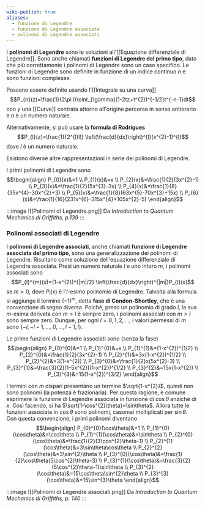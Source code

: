 ```yaml
---
wiki-publish: true
aliases:
  - funzione di Legendre
  - funzione di Legendre associata
  - polinomi di Legendre associati
---
```

I **polinomi di Legendre** sono le soluzioni all'[[Equazione differenziale di Legendre]]. Sono anche chiamati **funzioni di Legendre del primo tipo**, dato che più correttamente i polinomi di Legendre sono un caso specifico. Le funzioni di Legendre sono definite in funzione di un indice continuo $n$ e sono funzioni complesse.

Possono essere definite usando l'[[Integrale su una curva]]
$$P_{n}(z)=\frac{1}{2\pi i}\oint_{\gamma}(1-2tz+t^{2})^{-1/2}t^{-n-1}dt$$
con $\gamma$ una [[Curve]] centrata attorno all'origine percorsa in senso antiorario e $n$ è un numero naturale.

Alternativamente, si può usare la **formula di Rodrigues**
$$P_{l}(z)=\frac{1}{2^{l}l!} \left(\frac{d}{dx}\right)^{l}(x^{2}-1)^{l}$$
dove $l$ è un numero naturale.

Esistono diverse altre rappresentazioni in serie dei polinomi di Legendre.

I primi polinomi di Legendre sono
$$\begin{align}
P_{0}(x)&=1 \\
P_{1}(x)&=x \\
P_{2}(x)&=\frac{1}{2}(3x^{2}-1) \\
P_{3}(x)&=\frac{1}{2}(5x^{3}-3x) \\
P_{4}(x)&=\frac{1}{8}(35x^{4}-30x^{2}+3) \\
P_{5}(x)&=\frac{1}{8}(63x^{5}-70x^{3}+15x) \\
P_{6}(x)&=\frac{1}{16}(231x^{6}-315x^{4}+105x^{2}-5)
\end{align}$$

:::image
![[Polinomi di Legendre.png]]
Da *Introduction to Quantum Mechanics di Griffiths, p.139*
:::
### Polinomi associati di Legendre
I **polinomi di Legendre associati**, anche chiamati **funzione di Legendre associata del primo tipo**, sono una generalizzazione dei polinomi di Legendre. Risultano come soluzione dell'equazione differenziale di Legendre associata. Presi un numero naturale $l$ e uno intero $m$, i polinomi associati sono
$$P_{l}^{m}(x)=(1-x^{2})^{|m|/2} \left(\frac{d}{dx}\right)^{|m|}P_{l}(x)$$
se $m>0$, dove $P_{l}(x)$ è l'$l$-esimo polinomio di Legendre. Talvolta alla formula si aggiunge il termine $(-1)^{m}$, detta **fase di Condon-Shortley**, che è una convenzione di segno diversa. Poiché, preso un polinomio di grado $l$, la sua $m$-esima derivata con $m>l$ è sempre zero, i polinomi associati con $m>l$ sono sempre zero. Dunque, per ogni $l=0,1,2,\ldots$, i valori permessi di $m$ sono $\{-l,-l-1,\ldots,0,\ldots,l-1,l\}$.

Le prime funzioni di Legendre associati sono (senza la fase)
$$\begin{align}
P_{0}^{0}&=1 \\
P_{1}^{0}&=x \\
P_{1}^{1}&=(1-x^{2})^{1/2} \\
P_{2}^{0}&=\frac{1}{2}(3x^{2}-1) \\
P_{2}^{1}&=3x(1-x^{2})^{1/2} \\
P_{2}^{2}&=3(1-x^{2}) \\
P_{3}^{0}&=\frac{1}{2}x(5x^{2}-3) \\
P_{3}^{1}&=\frac{3}{2}(1-5x^{2})(1-x^{2})^{1/2} \\
P_{3}^{2}&=15x(1-x^{2}) \\
P_{3}^{3}&=15(1-x^{2})^{3/2}
\end{align}$$

I termini con $m$ dispari presentano un termine $\sqrt{1-x^{2}}$, quindi non sono polinomi (la potenza è frazionaria). Per questa ragione, è comune esprimere la funzione di Legendre associata in funzione di $\cos\theta$ anziché di $x$. Così facendo, si ha $\sqrt{1-\cos^{2}\theta}=\sin\theta$. Allora tutte le funzioni associate in $\cos\theta$ sono polinomi, casomai moltiplicati per $\sin\theta$. Con questa convenzione, i primi polinomi diventano
$$\begin{align}
P_{0}^{0}(\cos\theta)&=1 \\
P_{1}^{0}(\cos\theta)&=\cos\theta \\
P_{1}^{1}(\cos\theta)&=\sin\theta \\
P_{2}^{0}(\cos\theta)&=\frac{1}{2}(3\cos^{2}\theta-1) \\
P_{2}^{1}(\cos\theta)&=3\sin\theta\cos\theta \\
P_{2}^{2}(\cos\theta)&=3\sin^{2}\theta \\
P_{3}^{0}(\cos\theta)&=\frac{1}{2}\cos\theta(5\cos^{2}\theta-3) \\
P_{3}^{1}(\cos\theta)&=\frac{3}{2}(5\cos^{2}\theta-1)\sin\theta \\
P_{3}^{2}(\cos\theta)&=15\cos\theta\sin^{2}\theta \\
P_{3}^{3}(\cos\theta)&=15\sin^{3}\theta
\end{align}$$

:::image
![[Polinomi di Legendre associati.png]]
Da *Introduction to Quantum Mechanics di Griffiths, p. 140*
:::